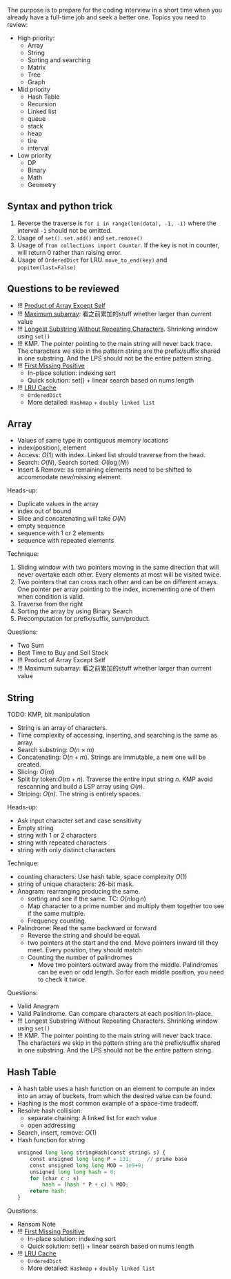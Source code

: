 The purpose is to prepare for the coding interview in a short time when you already have a full-time job and seek a better one. Topics you need to review:
* High priority:
  * Array
  * String
  * Sorting and searching
  * Matrix
  * Tree
  * Graph
* Mid priority
  * Hash Table
  * Recursion
  * Linked list
  * queue
  * stack
  * heap
  * tire
  * interval
* Low priority
  * DP
  * Binary
  * Math
  * Geometry

## Syntax and python trick
1. Reverse the traverse is `for i in range(len(data), -1, -1)` where the interval `-1` should not be omitted.
2. Usage of `set()`. `set.add()` and `set.remove()`
3. Usage of `from collections import Counter`. If the key is not in counter, will return 0 rather than raising error.
4. Usage of `OrderedDict` for LRU. `move_to_end(key)` and `popitem(last=False)`

## Questions to be reviewed
* !!! [Product of Array Except Self](https://leetcode.com/problems/product-of-array-except-self/description/)
* !!! [Maximum subarray](https://leetcode.com/problems/maximum-subarray/): 看之前累加的stuff whether larger than current value
* !!! [Longest Substring Without Repeating Characters](https://leetcode.com/problems/longest-substring-without-repeating-characters/). Shrinking window using `set()`
* !!! KMP. The pointer pointing to the main string will never back trace. The characters we skip in the pattern string are the prefix/suffix shared in one substring. And the LPS should not be the entire pattern string.
* !!! [First Missing Positive](https://leetcode.com/problems/first-missing-positive/description/)
  * In-place solution: indexing sort
  * Quick solution: set() + linear search based on nums length
* !!! [LRU Cache](https://leetcode.com/problems/lru-cache/description/)
  * `OrderedDict`
  * More detailed: `Hashmap` + `doubly linked list`

## Array
* Values of same type in contiguous memory locations
* index(position), element
* Access: $O(1)$ with index. Linked list should traverse from the head.
* Search: $O(N)$, Search sorted: $O(\log{(N)})$
* Insert & Remove: as remaining elements need to be shifted to accommodate new/missing element.

Heads-up:
* Duplicate values in the array
* index out of bound
* Slice and concatenating will take $O(N)$
* empty sequence
* sequence with 1 or 2 elements
* sequence with repeated elements

Technique:
1. Sliding window with two pointers moving in the same direction that will never overtake each other. Every elements at most will be visited twice.
2. Two pointers that can cross each other and can be on different arrays. One pointer per array pointing to the index, incrementing one of them when condition is valid.
3. Traverse from the right
4. Sorting the array by using Binary Search
5. Precomputation for prefix/suffix, sum/product.

Questions:
* Two Sum
* Best Time to Buy and Sell Stock
* !!! Product of Array Except Self
* !!! Maximum subarray: 看之前累加的stuff whether larger than current value

## String
TODO: KMP, bit manipulation

* String is an array of characters.
* Time complexity of accessing, inserting, and searching is the same as array. 
* Search substring: $O(n\times{m})$
* Concatenating: $O(n+m)$. Strings are immutable, a new one will be created.
* Slicing: $O(m)$
* Split by token:$O(m+n)$. Traverse the entire input string $n$. KMP avoid rescanning and build a LSP array using $O(n)$. 
* Striping: $O(n)$. The string is entirely spaces.

Heads-up:
* Ask input character set and case sensitivity
* Empty string
* string with 1 or 2 characters
* string with repeated characters
* string with only distinct characters

Technique:
* counting characters: Use hash table, space complexity $O(1)$
* string of unique characters: 26-bit mask.
* Anagram: rearranging producing the same.
  * sorting and see if the same. TC: $O(n\log{n})$
  * Map character to a prime number and multiply them together too see if the same multiple.
  * Frequency counting.
* Palindrome: Read the same backward or forward
  * Reverse the string and should be equal.
  * two pointers at the start and the end. Move pointers inward till they meet. Every position, they should match
  * Counting the number of palindromes
    * Move two pointers outward away from the middle. Palindromes can be even or odd length. So for each middle position, you need to check it twice.

Questions:
* Valid Anagram
* Valid Palindrome. Can compare characters at each position in-place.
* !!! Longest Substring Without Repeating Characters. Shrinking window using `set()`
* !!! KMP. The pointer pointing to the main string will never back trace. The characters we skip in the pattern string are the prefix/suffix shared in one substring. And the LPS should not be the entire pattern string.


## Hash Table
* A hash table uses a hash function on an element to compute an index into an array of buckets, from which the desired value can be found. 
* Hashing is the most common example of a space-time tradeoff.
* Resolve hash collision: 
  * separate chaining: A linked list for each value
  * open addressing
* Search, insert, remove: $O(1)$
* Hash function for string
  ```python
  unsigned long long stringHash(const string& s) {
      const unsigned long long P = 131;     // prime base
      const unsigned long long MOD = 1e9+9;
      unsigned long long hash = 0;
      for (char c : s)
          hash = (hash * P + c) % MOD;
      return hash;
  }
  ```

Questions:
* Ransom Note
* !!! [First Missing Positive](https://leetcode.com/problems/first-missing-positive/description/)
  * In-place solution: indexing sort
  * Quick solution: set() + linear search based on nums length
* !!! [LRU Cache](https://leetcode.com/problems/lru-cache/description/)
  * `OrderedDict`
  * More detailed: `Hashmap` + `doubly linked list`